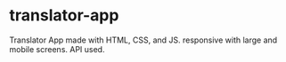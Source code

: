 # translator-app
Translator App made with HTML, CSS, and JS. responsive with large and mobile screens. API used.
